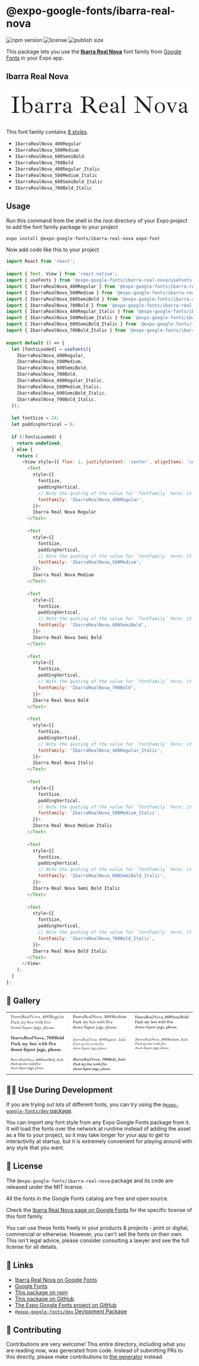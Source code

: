 # @expo-google-fonts/ibarra-real-nova

![npm version](https://flat.badgen.net/npm/v/@expo-google-fonts/ibarra-real-nova)
![license](https://flat.badgen.net/github/license/expo/google-fonts)
![publish size](https://flat.badgen.net/packagephobia/install/@expo-google-fonts/ibarra-real-nova)

This package lets you use the [**Ibarra Real Nova**](https://fonts.google.com/specimen/Ibarra+Real+Nova) font family from [Google Fonts](https://fonts.google.com/) in your Expo app.

## Ibarra Real Nova

![Ibarra Real Nova](./font-family.png)

This font family contains [8 styles](#-gallery).

- `IbarraRealNova_400Regular`
- `IbarraRealNova_500Medium`
- `IbarraRealNova_600SemiBold`
- `IbarraRealNova_700Bold`
- `IbarraRealNova_400Regular_Italic`
- `IbarraRealNova_500Medium_Italic`
- `IbarraRealNova_600SemiBold_Italic`
- `IbarraRealNova_700Bold_Italic`

## Usage

Run this command from the shell in the root directory of your Expo project to add the font family package to your project
```sh
expo install @expo-google-fonts/ibarra-real-nova expo-font
```

Now add code like this to your project
```js
import React from 'react';

import { Text, View } from 'react-native';
import { useFonts } from '@expo-google-fonts/ibarra-real-nova/useFonts';
import { IbarraRealNova_400Regular } from '@expo-google-fonts/ibarra-real-nova/400Regular';
import { IbarraRealNova_500Medium } from '@expo-google-fonts/ibarra-real-nova/500Medium';
import { IbarraRealNova_600SemiBold } from '@expo-google-fonts/ibarra-real-nova/600SemiBold';
import { IbarraRealNova_700Bold } from '@expo-google-fonts/ibarra-real-nova/700Bold';
import { IbarraRealNova_400Regular_Italic } from '@expo-google-fonts/ibarra-real-nova/400Regular_Italic';
import { IbarraRealNova_500Medium_Italic } from '@expo-google-fonts/ibarra-real-nova/500Medium_Italic';
import { IbarraRealNova_600SemiBold_Italic } from '@expo-google-fonts/ibarra-real-nova/600SemiBold_Italic';
import { IbarraRealNova_700Bold_Italic } from '@expo-google-fonts/ibarra-real-nova/700Bold_Italic';

export default () => {
  let [fontsLoaded] = useFonts({
    IbarraRealNova_400Regular,
    IbarraRealNova_500Medium,
    IbarraRealNova_600SemiBold,
    IbarraRealNova_700Bold,
    IbarraRealNova_400Regular_Italic,
    IbarraRealNova_500Medium_Italic,
    IbarraRealNova_600SemiBold_Italic,
    IbarraRealNova_700Bold_Italic,
  });

  let fontSize = 24;
  let paddingVertical = 6;

  if (!fontsLoaded) {
    return undefined;
  } else {
    return (
      <View style={{ flex: 1, justifyContent: 'center', alignItems: 'center' }}>
        <Text
          style={{
            fontSize,
            paddingVertical,
            // Note the quoting of the value for `fontFamily` here; it expects a string!
            fontFamily: 'IbarraRealNova_400Regular',
          }}>
          Ibarra Real Nova Regular
        </Text>

        <Text
          style={{
            fontSize,
            paddingVertical,
            // Note the quoting of the value for `fontFamily` here; it expects a string!
            fontFamily: 'IbarraRealNova_500Medium',
          }}>
          Ibarra Real Nova Medium
        </Text>

        <Text
          style={{
            fontSize,
            paddingVertical,
            // Note the quoting of the value for `fontFamily` here; it expects a string!
            fontFamily: 'IbarraRealNova_600SemiBold',
          }}>
          Ibarra Real Nova Semi Bold
        </Text>

        <Text
          style={{
            fontSize,
            paddingVertical,
            // Note the quoting of the value for `fontFamily` here; it expects a string!
            fontFamily: 'IbarraRealNova_700Bold',
          }}>
          Ibarra Real Nova Bold
        </Text>

        <Text
          style={{
            fontSize,
            paddingVertical,
            // Note the quoting of the value for `fontFamily` here; it expects a string!
            fontFamily: 'IbarraRealNova_400Regular_Italic',
          }}>
          Ibarra Real Nova Italic
        </Text>

        <Text
          style={{
            fontSize,
            paddingVertical,
            // Note the quoting of the value for `fontFamily` here; it expects a string!
            fontFamily: 'IbarraRealNova_500Medium_Italic',
          }}>
          Ibarra Real Nova Medium Italic
        </Text>

        <Text
          style={{
            fontSize,
            paddingVertical,
            // Note the quoting of the value for `fontFamily` here; it expects a string!
            fontFamily: 'IbarraRealNova_600SemiBold_Italic',
          }}>
          Ibarra Real Nova Semi Bold Italic
        </Text>

        <Text
          style={{
            fontSize,
            paddingVertical,
            // Note the quoting of the value for `fontFamily` here; it expects a string!
            fontFamily: 'IbarraRealNova_700Bold_Italic',
          }}>
          Ibarra Real Nova Bold Italic
        </Text>
      </View>
    );
  }
};

```

## 🔡 Gallery


||||
|-|-|-|
|![IbarraRealNova_400Regular](./IbarraRealNova_400Regular.ttf.png)|![IbarraRealNova_500Medium](./IbarraRealNova_500Medium.ttf.png)|![IbarraRealNova_600SemiBold](./IbarraRealNova_600SemiBold.ttf.png)||
|![IbarraRealNova_700Bold](./IbarraRealNova_700Bold.ttf.png)|![IbarraRealNova_400Regular_Italic](./IbarraRealNova_400Regular_Italic.ttf.png)|![IbarraRealNova_500Medium_Italic](./IbarraRealNova_500Medium_Italic.ttf.png)||
|![IbarraRealNova_600SemiBold_Italic](./IbarraRealNova_600SemiBold_Italic.ttf.png)|![IbarraRealNova_700Bold_Italic](./IbarraRealNova_700Bold_Italic.ttf.png)|||


## 👩‍💻 Use During Development

If you are trying out lots of different fonts, you can try using the [`@expo-google-fonts/dev` package](https://github.com/expo/google-fonts/tree/master/font-packages/dev#readme).

You can import *any* font style from any Expo Google Fonts package from it. It will load the fonts
over the network at runtime instead of adding the asset as a file to your project, so it may take longer
for your app to get to interactivity at startup, but it is extremely convenient
for playing around with any style that you want.

## 📖 License

The `@expo-google-fonts/ibarra-real-nova` package and its code are released under the MIT license.

All the fonts in the Google Fonts catalog are free and open source.

Check the [Ibarra Real Nova page on Google Fonts](https://fonts.google.com/specimen/Ibarra+Real+Nova) for the specific license of this font family.

You can use these fonts freely in your products & projects - print or digital, commercial or otherwise. However, you can't sell the fonts on their own. This isn't legal advice, please consider consulting a lawyer and see the full license for all details.

## 🔗 Links

- [Ibarra Real Nova on Google Fonts](https://fonts.google.com/specimen/Ibarra+Real+Nova)
- [Google Fonts](https://fonts.google.com/)
- [This package on npm](https://www.npmjs.com/package/@expo-google-fonts/ibarra-real-nova)
- [This package on GitHub](https://github.com/expo/google-fonts/tree/master/font-packages/ibarra-real-nova)
- [The Expo Google Fonts project on GitHub](https://github.com/expo/google-fonts)
- [`@expo-google-fonts/dev` Devlopment Package](https://github.com/expo/google-fonts/tree/master/font-packages/dev)

## 🤝 Contributing

Contributions are very welcome! This entire directory, including what you are reading now, was generated from code. Instead of submitting PRs to this directly, please make contributions to [the generator](https://github.com/expo/google-fonts/tree/master/packages/generator) instead.
